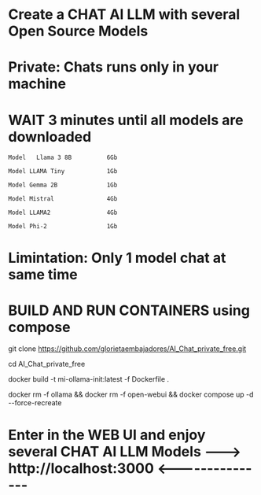 # Create a CHAT AI LLM with several Open Source Models 
# Private: Chats runs only in your machine
# WAIT 3 minutes until  all models are downloaded    
    Model   Llama 3 8B          6Gb

    Model LLAMA Tiny            1Gb
 
    Model Gemma 2B              1Gb
 
    Model Mistral               4Gb 
 
    Model LLAMA2                4Gb 
 
    Model Phi-2                 1Gb 
 
# Limintation: Only 1 model chat at same time  

# BUILD AND RUN CONTAINERS using compose 

git clone https://github.com/glorietaembajadores/AI_Chat_private_free.git

cd AI_Chat_private_free

docker build -t mi-ollama-init:latest -f Dockerfile .

docker rm -f ollama && docker rm -f open-webui && docker compose up -d --force-recreate


# Enter in the WEB UI and enjoy several CHAT AI LLM Models  --->  http://localhost:3000  <---------------


